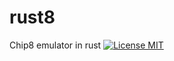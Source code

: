 # rust8
Chip8 emulator in rust
[![License MIT](https://img.shields.io/badge/License-MIT-blue.svg)](./LICENSE)
